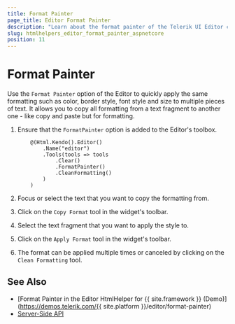 ```yaml
---
title: Format Painter
page_title: Editor Format Painter
description: "Learn about the format painter of the Telerik UI Editor component for {{ site.framework }}."
slug: htmlhelpers_editor_format_painter_aspnetcore
position: 11
---
```


# Format Painter

Use the `Format Painter` option of the Editor to quickly apply the same formatting such as color, border style, font style and size to multiple pieces of text. It allows you to copy all formatting from a text fragment to another one - like copy and paste but for formatting. 

1. Ensure that the `FormatPainter` option is added to the Editor's toolbox. 

    ```HtmlHelper
        @(Html.Kendo().Editor()
            .Name("editor")
            .Tools(tools => tools
                .Clear()
                .FormatPainter()
                .CleanFormatting()
            )
        )
    ```
1. Focus or select the text that you want to copy the formatting from.
1. Click on the `Copy Format` tool in the widget's toolbar.
1. Select the text fragment that you want to apply the style to.
1. Click on the `Apply Format` tool in the widget's toolbar.
1. The format can be applied multiple times or canceled by clicking on the `Clean Formatting` tool.

## See Also

* [Format Painter in the Editor HtmlHelper for {{ site.framework }} (Demo)](https://demos.telerik.com/{{ site.platform }}/editor/format-painter)
* [Server-Side API](/api/editor)
